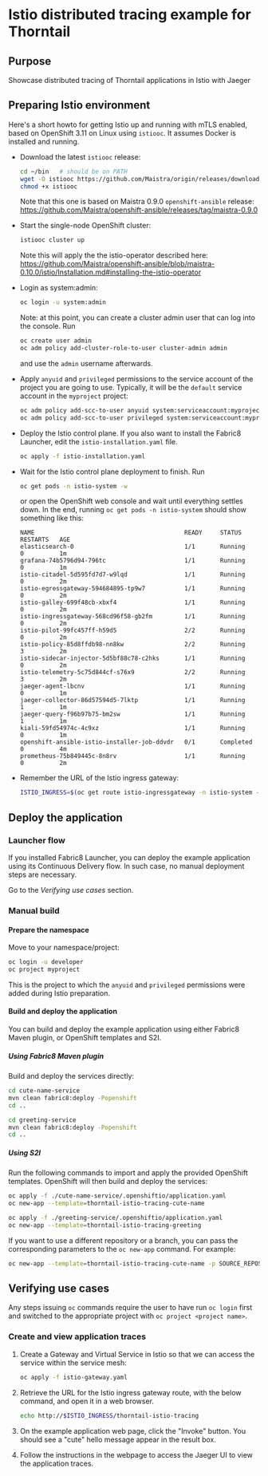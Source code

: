 # Istio distributed tracing example for Thorntail

## Purpose

Showcase distributed tracing of Thorntail applications in Istio with Jaeger

## Preparing Istio environment

Here's a short howto for getting Istio up and running with mTLS enabled, based on OpenShift 3.11 on Linux using `istiooc`.
It assumes Docker is installed and running.

- Download the latest `istiooc` release:

  ```bash
  cd ~/bin   # should be on PATH
  wget -O istiooc https://github.com/Maistra/origin/releases/download/v3.11.0%2Bmaistra-0.9.0/istiooc_linux
  chmod +x istiooc
  ```

  Note that this one is based on Maistra 0.9.0 `openshift-ansible` release: https://github.com/Maistra/openshift-ansible/releases/tag/maistra-0.9.0

- Start the single-node OpenShift cluster:

  ```bash
  istiooc cluster up
  ```

  Note this will apply the the istio-operator described here: https://github.com/Maistra/openshift-ansible/blob/maistra-0.10.0/istio/Installation.md#installing-the-istio-operator

- Login as system:admin:

  ```bash
  oc login -u system:admin
  ```

  Note: at this point, you can create a cluster admin user that can log into the console. Run

  ```bash
  oc create user admin
  oc adm policy add-cluster-role-to-user cluster-admin admin
  ```

  and use the `admin` username afterwards.

- Apply `anyuid` and `privileged` permissions to the service account of the project you are going to use.
Typically, it will be the `default` service account in the `myproject` project:

  ```bash
  oc adm policy add-scc-to-user anyuid system:serviceaccount:myproject:default
  oc adm policy add-scc-to-user privileged system:serviceaccount:myproject:default
  ```

- Deploy the Istio control plane.
  If you also want to install the Fabric8 Launcher, edit the `istio-installation.yaml` file.

  ```bash
  oc apply -f istio-installation.yaml
  ```

- Wait for the Istio control plane deployment to finish. Run

  ```bash
  oc get pods -n istio-system -w
  ```

  or open the OpenShift web console and wait until everything settles down.
  In the end, running `oc get pods -n istio-system` should show something like this:

  ```
  NAME                                          READY     STATUS      RESTARTS   AGE
  elasticsearch-0                               1/1       Running     0          1m
  grafana-74b5796d94-796tc                      1/1       Running     0          1m
  istio-citadel-5d595fd7d7-w9lqd                1/1       Running     0          2m
  istio-egressgateway-594684895-tp9w7           1/1       Running     0          2m
  istio-galley-699f48cb-xbxf4                   1/1       Running     0          2m
  istio-ingressgateway-568cd96f58-gb2fm         1/1       Running     0          2m
  istio-pilot-99fc457ff-h59d5                   2/2       Running     0          2m
  istio-policy-85d8ffdb98-nn8kw                 2/2       Running     3          2m
  istio-sidecar-injector-5d5bf88c78-c2hks       1/1       Running     0          2m
  istio-telemetry-5c75d844cf-s76x9              2/2       Running     3          2m
  jaeger-agent-lbcnv                            1/1       Running     0          1m
  jaeger-collector-86d57594d5-7lktp             1/1       Running     1          1m
  jaeger-query-f96b97b75-bm2sw                  1/1       Running     1          1m
  kiali-59fd54974c-4c9xz                        1/1       Running     0          1m
  openshift-ansible-istio-installer-job-ddvdr   0/1       Completed   0          4m
  prometheus-75b849445c-8n8rv                   1/1       Running     0          2m
  ```

- Remember the URL of the Istio ingress gateway:

  ```bash
  ISTIO_INGRESS=$(oc get route istio-ingressgateway -n istio-system -o jsonpath='{.spec.host}')
  ```
## Deploy the application

### Launcher flow

If you installed Fabric8 Launcher, you can deploy the example application using its Continuous Delivery flow.
In such case, no manual deployment steps are necessary.

Go to the _Verifying use cases_ section.

### Manual build

#### Prepare the namespace

Move to your namespace/project:

```bash
oc login -u developer
oc project myproject
```

This is the project to which the `anyuid` and `privileged` permissions were added during Istio preparation.

#### Build and deploy the application

You can build and deploy the example application using either Fabric8 Maven plugin, or OpenShift templates and S2I.

##### Using Fabric8 Maven plugin

Build and deploy the services directly:

```bash
cd cute-name-service
mvn clean fabric8:deploy -Popenshift
cd ..

cd greeting-service
mvn clean fabric8:deploy -Popenshift
cd ..
```

##### Using S2I

Run the following commands to import and apply the provided OpenShift templates.
OpenShift will then build and deploy the services:

```bash
oc apply -f ./cute-name-service/.openshiftio/application.yaml
oc new-app --template=thorntail-istio-tracing-cute-name

oc apply -f ./greeting-service/.openshiftio/application.yaml
oc new-app --template=thorntail-istio-tracing-greeting
```

If you want to use a different repository or a branch, you can pass the corresponding parameters to the `oc new-app` command.
For example:

```bash
oc new-app --template=thorntail-istio-tracing-cute-name -p SOURCE_REPOSITORY_URL=https://github.com/thorntail-examples/istio-tracing -p SOURCE_REPOSITORY_REF=master
```

## Verifying use cases

Any steps issuing `oc` commands require the user to have run `oc login` first and switched to the appropriate project with `oc project <project name>`.

### Create and view application traces

1. Create a Gateway and Virtual Service in Istio so that we can access the service within the service mesh:

    ```bash
    oc apply -f istio-gateway.yaml
    ```

1. Retrieve the URL for the Istio ingress gateway route, with the below command, and open it in a web browser.

    ```bash
    echo http://$ISTIO_INGRESS/thorntail-istio-tracing
    ```

1. On the example application web page, click the "Invoke" button. You should see a "cute" hello message appear in the result box.

1. Follow the instructions in the webpage to access the Jaeger UI to view the application traces.
